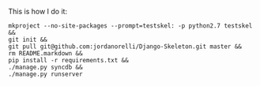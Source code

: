 This is how I do it:

    mkproject --no-site-packages --prompt=testskel: -p python2.7 testskel &&
    git init &&
    git pull git@github.com:jordanorelli/Django-Skeleton.git master &&
    rm README.markdown &&
    pip install -r requirements.txt &&
    ./manage.py syncdb &&
    ./manage.py runserver
